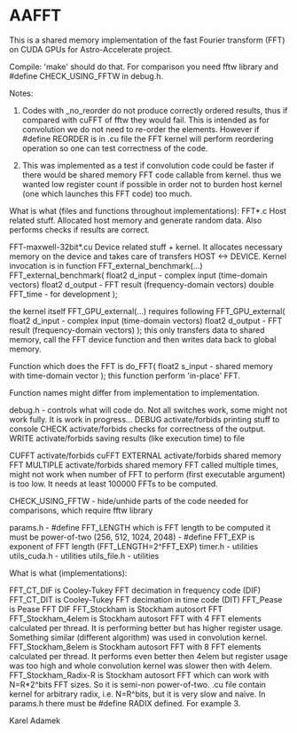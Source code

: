 # AAFFT
This is a shared memory implementation of the fast Fourier transform (FFT) on CUDA GPUs for Astro-Accelerate project.


Compile: 'make' should do that. For comparison you need fftw library and #define CHECK_USING_FFTW in debug.h.

Notes: 
1) Codes with _no_reorder do not produce correctly ordered results, thus if compared with cuFFT of fftw they would fail. This is intended as for convolution we do not need to re-order the elements. However if #define REORDER is in .cu file the FFT kernel will perform reordering operation so one can test correctness of the code.

2) This was implemented as a test if convolution code could be faster if there would be shared memory FFT code callable from kernel. thus we wanted low register count if possible in order not to burden host kernel (one which launches this FFT code) too much.


What is what (files and functions throughout implementations):
FFT*.c
Host related stuff. Allocated host memory and generate random data. Also performs checks if results are correct.


FFT-maxwell-32bit*.cu
Device related stuff + kernel. It allocates necessary memory on the device and takes care of transfers HOST <-> DEVICE. Kernel invocation is in function FFT_external_benchmark(...)
FFT_external_benchmark(
float2 d_input  - complex input (time-domain vectors)
float2 d_output - FFT result (frequency-domain vectors)
double FFT_time - for development
);

the kernel itself FFT_GPU_external(...) requires following
FFT_GPU_external(
float2 d_input  - complex input (time-domain vectors)
float2 d_output - FFT result (frequency-domain vectors)
);
this only transfers data to shared memory, call the FFT device function and then writes data back to global memory.

Function which does the FFT is 
do_FFT(
float2 s_input - shared memory with time-domain vector
);
this function perform 'in-place' FFT.

Function names might differ from implementation to implementation.

debug.h  -  controls what will code do. Not all switches work, some might not work fully. It is work in progress...
DEBUG activate/forbids printing stuff to console
CHECK activate/forbids checks for correctness of the output.
WRITE activate/forbids saving results (like execution time) to file

CUFFT activate/forbids cuFFT
EXTERNAL activate/forbids shared memory FFT
MULTIPLE activate/forbids shared memory FFT called multiple times, might not work when number of FFT to perform (first executable argument) is too low. It needs at least 100000 FFTs to be computed.

CHECK_USING_FFTW - hide/unhide parts of the code needed for comparisons, which require fftw library

params.h  	- #define FFT_LENGTH which is FFT length to be computed it must be power-of-two (256, 512, 1024, 2048)
			- #define FFT_EXP is exponent of FFT length (FFT_LENGTH=2^FFT_EXP)
timer.h - utilities
utils_cuda.h - utilities
utils_file.h - utilities

What is what (implementations):

FFT_CT_DIF is Cooley-Tukey FFT decimation in frequency code (DIF)
FFT_CT_DIT is Cooley-Tukey FFT decimation in time code (DIT)
FFT_Pease is Pease FFT DIF
FFT_Stockham is Stockham autosort FFT
FFT_Stockham_4elem is Stockham autosort FFT with 4 FFT elements calculated per thread. It is performing better but has higher register usage. Something similar (different algorithm) was used in convolution kernel.
FFT_Stockham_8elem is Stockham autosort FFT with 8 FFT elements calculated per thread. It performs even better then 4elem but register usage was too high and whole convolution kernel was slower then with 4elem.
FFT_Stockham_Radix-R is Stockham autosort FFT which can work with N=R*2^bits FFT sizes. So it is semi-non power-of-two. .cu file contain kernel for arbitrary radix, i.e. N=R^bits, but it is very slow and naive. In params.h there must be #define RADIX defined. For example 3.

Karel Adamek